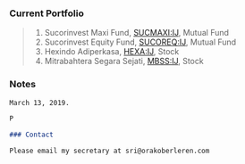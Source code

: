 ### Current Portfolio

>1. Sucorinvest Maxi Fund, [SUCMAXI:IJ](https://www.bloomberg.com/quote/SUCMAXI:IJ), Mutual Fund
>2. Sucorinvest Equity Fund, [SUCOREQ:IJ](https://www.bloomberg.com/quote/SUCOREQ:IJ), Mutual Fund
>3. Hexindo Adiperkasa, [HEXA:IJ](https://www.bloomberg.com/quote/HEXA:IJ), Stock
>4. Mitrabahtera Segara Sejati, [MBSS:IJ](https://www.bloomberg.com/quote/MBSS:IJ), Stock


### Notes


```markdown
March 13, 2019.

P

### Contact

Please email my secretary at sri@orakoberleren.com
